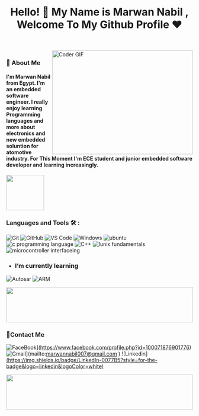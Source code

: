 <h1 align="center">Hello! 👋 <!-- <img src="https://raw.githubusercontent.com/MartinHeinz/MartinHeinz/master/wave.gif" width="25px"> --> My Name is Marwan Nabil , Welcome To My Github Profile ♥</h1>
<!-- # Hello! <img src="https://raw.githubusercontent.com/MartinHeinz/MartinHeinz/master/wave.gif" width="30px"> My Name is Marwan, Welcome To My Github Profile ♥  -->
<!-- <img src="https://github.com/Govindv7555/Govindv7555/blob/main/49e76e0596857673c5c80c85b84394c1.gif" width=1000px height=95px> -->

<br/>
<br/>

<img align="right" src="https://media.giphy.com/media/SWoSkN6DxTszqIKEqv/giphy.gif" alt="Coder GIF" width="380" height="280">

<h3>🚀 About Me</h3> 
<h4> I'm Marwan Nabil from Egypt. I'm an embedded software engineer. I really enjoy learning Programming languages and more about electronics and new embedded soluntion for atomotive industry. For This Moment I'm ECE student and junior embedded software developer and learning increasingly. </h4>


	

<img align="center" src="https://github.com/Govindv7555/Govindv7555/blob/main/49e76e0596857673c5c80c85b84394c1.gif" width= 45% height=95px>

### Languages and Tools 🛠 : 


![Git](https://img.shields.io/badge/-Git-%23F05032?style=plastic&logo=git&logoColor=%23ffffff)
![GitHub](https://img.shields.io/badge/-GitHub-181717?style=plastic&logo=github)
![VS Code](http://img.shields.io/badge/-VS%20Code-007ACC?style=plastic&logo=visual-studio-code&logoColor=ffffff)
![Windows](http://img.shields.io/badge/-Windows-0078D6?style=plastic&logo=windows&logoColor=ffffff)
![ubuntu](https://img.shields.io/badge/Ubuntu_OS-darkgreen?style=plastic&logoColor=hsl)
![c programming language](https://img.shields.io/badge/C_programming_language-blue?style=plastic&logoColor=hsl)
![C++](https://img.shields.io/badge/C%2B%2B_programming_language-blue?style=plastic&logoColor=hsl)
![lunix fundamentals](https://img.shields.io/badge/lunix_terminal_fundamentals-darkviolet?style=plastic&logoColor=hsl)
![microcontroller interfaceing](https://img.shields.io/badge/microcontroller_interfacing-darkred?style=plastic&logoColor=hsl)


- ### I’m currently learning 
![Autosar](https://img.shields.io/badge/Autosar-red?style=plastic&logoColor=hsl)
![ARM](https://img.shields.io/badge/ARM_cortex_M4-darkblue?style=plastic&logoColor=hsl)

<img src="https://github.com/Govindv7555/Govindv7555/blob/main/49e76e0596857673c5c80c85b84394c1.gif" width=100% height=95px>

 ### 🔗Contact Me
![FaceBook](https://img.shields.io/badge/Facebook-1877F2?style=for-the-badge&logo=facebook&logoColor=white)](https://www.facebook.com/profile.php?id=100071876901776)
![Gmail](https://img.shields.io/badge/Gmail-D14836?style=for-the-badge&logo=gmail&logoColor=white&link=mailto:marwannabil007@gmail.com)](mailto:marwannabil007@gmail.com
)
![Linkedin][(https://img.shields.io/badge/LinkedIn-0077B5?style=for-the-badge&logo=linkedin&logoColor=white)](www.linkedin.com/in/marwan-nabil-30341b264)

 <img src="https://github.com/Govindv7555/Govindv7555/blob/main/49e76e0596857673c5c80c85b84394c1.gif" width=100% height=95px>


